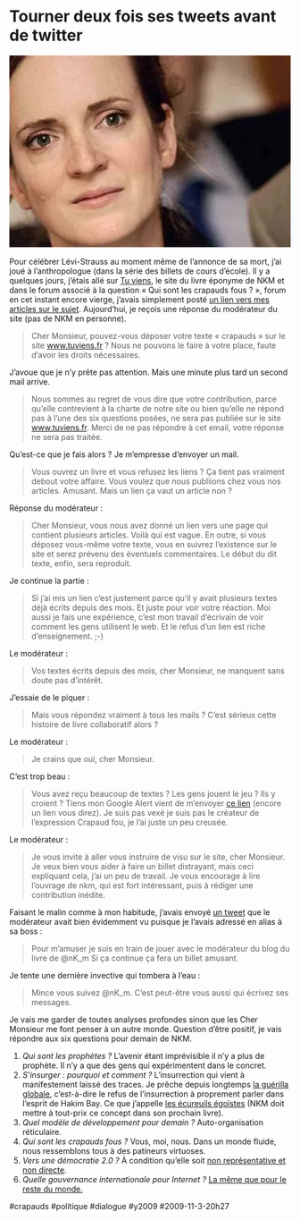 # Tourner deux fois ses tweets avant de twitter

![](_i/nkm.webp)

Pour célébrer Lévi-Strauss au moment même de l’annonce de sa mort, j’ai joué à l’anthropologue (dans la série des billets de cours d’école). Il y a quelques jours, j’étais allé sur [Tu viens](http://www.tuviens.fr/), le site du livre éponyme de NKM et dans le forum associé à la question « Qui sont les crapauds fous ? », forum en cet instant encore vierge, j’avais simplement posté [un lien vers mes articles sur le sujet](#crapauds). Aujourd’hui, je reçois une réponse du modérateur du site (pas de NKM en personne).

> Cher Monsieur, pouvez-vous déposer votre texte « crapauds » sur le site www.tuviens.fr ? Nous ne pouvons le faire à votre place, faute d’avoir les droits nécessaires.

J’avoue que je n’y prête pas attention. Mais une minute plus tard un second mail arrive.

> Nous sommes au regret de vous dire que votre contribution, parce qu’elle contrevient à la charte de notre site ou bien qu’elle ne répond pas à l’une des six questions posées, ne sera pas publiée sur le site www.tuviens.fr. Merci de ne pas répondre à cet email, votre réponse ne sera pas traitée.

Qu’est-ce que je fais alors ? Je m’empresse d’envoyer un mail.

> Vous ouvrez un livre et vous refusez les liens ? Ça tient pas vraiment debout votre affaire. Vous voulez que nous publiions chez vous nos articles. Amusant. Mais un lien ça vaut un article non ?

Réponse du modérateur :

> Cher Monsieur, vous nous avez donné un lien vers une page qui contient plusieurs articles. Voilà qui est vague. En outre, si vous déposez vous-même votre texte, vous en suivrez l’existence sur le site et serez prévenu des éventuels commentaires. Le début du dit texte, enfin, sera reproduit.

Je continue la partie :

> Si j’ai mis un lien c’est justement parce qu’il y avait plusieurs textes déjà écrits depuis des mois. Et juste pour voir votre réaction. Moi aussi je fais une expérience, c’est mon travail d’écrivain de voir comment les gens utilisent le web. Et le refus d’un lien est riche d’enseignement. ;-)

Le modérateur :

> Vos textes écrits depuis des mois, cher Monsieur, ne manquent sans doute pas d’intérêt.

J’essaie de le piquer :

> Mais vous répondez vraiment à tous les mails ? C’est sérieux cette histoire de livre collaboratif alors ?

Le modérateur :

> Je crains que oui, cher Monsieur.

C’est trop beau :

> Vous avez reçu beaucoup de textes ? Les gens jouent le jeu ? Ils y croient ? Tiens mon Google Alert vient de m’envoyer [ce lien](http://www.voie-militante.com/divers/high-tech/le-crapaud-fou/) (encore un lien vous direz). Je suis pas vexé je suis pas le créateur de l’expression Crapaud fou, je l’ai juste un peu creusée.

Le modérateur :

> Je vous invite à aller vous instruire de visu sur le site, cher Monsieur. Je veux bien vous aider à faire un billet distrayant, mais ceci expliquant cela, j’ai un peu de travail. Je vous encourage à lire l’ouvrage de nkm, qui est fort intéressant, puis à rédiger une contribution inédite.

Faisant le malin comme à mon habitude, j’avais envoyé [un tweet](http://twitter.com/crouzet/statuses/5394418835) que le modérateur avait bien évidemment vu puisque je l’avais adressé en alias à sa boss :

> Pour m’amuser je suis en train de jouer avec le modérateur du blog du livre de @nK\_m Si ça continue ça fera un billet amusant.

Je tente une dernière invective qui tombera à l’eau :

> Mince vous suivez @nK\_m. C’est peut-être vous aussi qui écrivez ses messages.

Je vais me garder de toutes analyses profondes sinon que les Cher Monsieur me font penser à un autre monde. Question d’être positif, je vais répondre aux six questions pour demain de NKM.

1. *Qui sont les prophètes ?* L’avenir étant imprévisible il n’y a plus de prophète. Il n’y a que des gens qui expérimentent dans le concret.
2. *S’insurger : pourquoi et comment ?* L’insurrection qui vient à manifestement laissé des traces. Je prêche depuis longtemps [la guérilla globale](#guerilla), c’est-à-dire le refus de l’insurrection à proprement parler dans l’esprit de Hakim Bay. Ce que j’appelle [les écureuils égoïstes](../5/les-ecureuils-egoistes.md) (NKM doit mettre à tout-prix ce concept dans son prochain livre).
3. *Quel modèle de développement pour demain ?* Auto-organisation réticulaire.
4. *Qui sont les crapauds fous ?* Vous, moi, nous. Dans un monde fluide, nous ressemblons tous à des patineurs virtuoses.
5. *Vers une démocratie 2.0 ?* À condition qu’elle soit [non représentative et non directe](../10/la-troisieme-democratie-1.md).
6. *Quelle gouvernance internationale pour Internet ?* [La même que pour le reste du monde.](../4/pour-une-gouvernance-mondiale.md)


#crapauds #politique #dialogue #y2009 #2009-11-3-20h27
